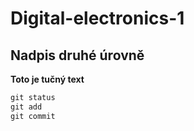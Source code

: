 # Digital-electronics-1

## Nadpis druhé úrovně

**Toto je tučný text**

```vhdl
git status
git add
git commit
```
